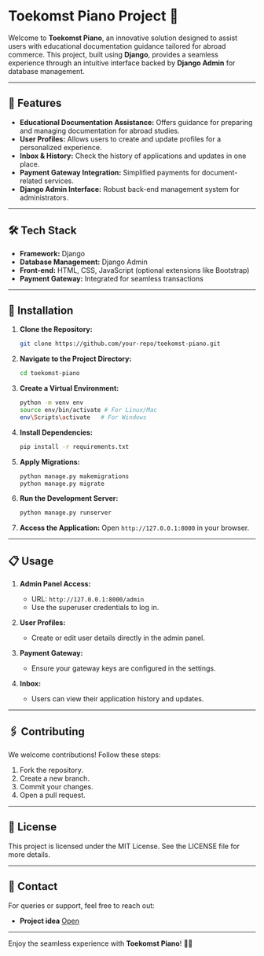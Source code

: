 # Toekomst Piano Project 🎹

Welcome to **Toekomst Piano**, an innovative solution designed to assist users with educational documentation guidance tailored for abroad commerce. This project, built using **Django**, provides a seamless experience through an intuitive interface backed by **Django Admin** for database management.

---

## 🌟 Features

- **Educational Documentation Assistance:** Offers guidance for preparing and managing documentation for abroad studies.
- **User Profiles:** Allows users to create and update profiles for a personalized experience.
- **Inbox & History:** Check the history of applications and updates in one place.
- **Payment Gateway Integration:** Simplified payments for document-related services.
- **Django Admin Interface:** Robust back-end management system for administrators.

---

## 🛠️ Tech Stack

- **Framework:** Django
- **Database Management:** Django Admin
- **Front-end:** HTML, CSS, JavaScript (optional extensions like Bootstrap)
- **Payment Gateway:** Integrated for seamless transactions

---

## 🚀 Installation

1. **Clone the Repository:**
   ```bash
   git clone https://github.com/your-repo/toekomst-piano.git
   ```
2. **Navigate to the Project Directory:**
   ```bash
   cd toekomst-piano
   ```
3. **Create a Virtual Environment:**
   ```bash
   python -m venv env
   source env/bin/activate # For Linux/Mac
   env\Scripts\activate   # For Windows
   ```
4. **Install Dependencies:**
   ```bash
   pip install -r requirements.txt
   ```
5. **Apply Migrations:**
   ```bash
   python manage.py makemigrations
   python manage.py migrate
   ```
6. **Run the Development Server:**
   ```bash
   python manage.py runserver
   ```
7. **Access the Application:** Open `http://127.0.0.1:8000` in your browser.

---

## 📋 Usage

1. **Admin Panel Access:**

   - URL: `http://127.0.0.1:8000/admin`
   - Use the superuser credentials to log in.

2. **User Profiles:**

   - Create or edit user details directly in the admin panel.

3. **Payment Gateway:**

   - Ensure your gateway keys are configured in the settings.

4. **Inbox:**

   - Users can view their application history and updates.

---

## 🖇️ Contributing

We welcome contributions! Follow these steps:

1. Fork the repository.
2. Create a new branch.
3. Commit your changes.
4. Open a pull request.

---

## 📄 License

This project is licensed under the MIT License. See the LICENSE file for more details.

---

## 📧 Contact

For queries or support, feel free to reach out:

- **Project idea** [Open](https://toekomstpiano.tiiny.site)

---

Enjoy the seamless experience with **Toekomst Piano**! 🎵✨

